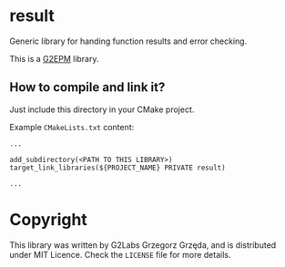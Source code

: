 # result

Generic library for handing function results and error checking.

This is a [G2EPM](https://github.com/grzegorz-grzeda/g2epm) library.

## How to compile and link it?

Just include this directory in your CMake project.

Example `CMakeLists.txt` content:
```
...

add_subdirectory(<PATH TO THIS LIBRARY>)
target_link_libraries(${PROJECT_NAME} PRIVATE result)

...
```

# Copyright
This library was written by G2Labs Grzegorz Grzęda, and is distributed under MIT Licence. Check the `LICENSE` file for more details.